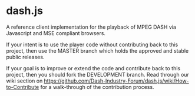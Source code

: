 dash.js
=======

A reference client implementation for the playback of MPEG DASH via Javascript and MSE compliant browsers.

If your intent is to use the player code without contributing back to this project, then use the MASTER branch which holds the approved and stable public releases. 

If your goal is to improve or extend the code and contribute back to this project, then you should fork the DEVELOPMENT branch. Read through our wiki section on https://github.com/Dash-Industry-Forum/dash.js/wiki/How-to-Contribute for a walk-through of the contribution process. 


